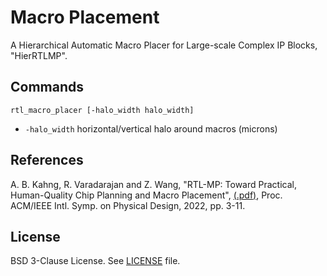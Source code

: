 # Macro Placement

A Hierarchical Automatic Macro Placer for Large-scale Complex IP Blocks, "HierRTLMP".


## Commands
```
rtl_macro_placer [-halo_width halo_width]
```
-   `-halo_width` horizontal/vertical halo around macros (microns)


## References
A. B. Kahng, R. Varadarajan and Z. Wang, 
"RTL-MP: Toward Practical, Human-Quality Chip Planning and Macro Placement",
[(.pdf)](https://vlsicad.ucsd.edu/Publications/Conferences/389/c389.pdf), Proc. ACM/IEEE Intl. Symp. on Physical Design, 2022, pp. 3-11.


## License

BSD 3-Clause License. See [LICENSE](../../LICENSE) file.
